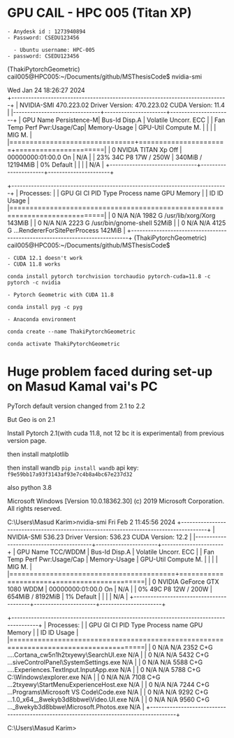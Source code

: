 # GPU CAIL - HPC 005 (Titan XP) 

    - Anydesk id : 1273940894
    - Password: CSEDU123456

      - Ubuntu username: HPC-005
    - password: CSEDU123456


(ThakiPytorchGeometric) cail005@HPC005:~/Documents/github/MSThesisCode$ nvidia-smi

Wed Jan 24 18:26:27 2024       
+-----------------------------------------------------------------------------+
| NVIDIA-SMI 470.223.02   Driver Version: 470.223.02   CUDA Version: 11.4     |
|-------------------------------+----------------------+----------------------+
| GPU  Name        Persistence-M| Bus-Id        Disp.A | Volatile Uncorr. ECC |
| Fan  Temp  Perf  Pwr:Usage/Cap|         Memory-Usage | GPU-Util  Compute M. |
|                               |                      |               MIG M. |
|===============================+======================+======================|
|   0  NVIDIA TITAN Xp     Off  | 00000000:01:00.0  On |                  N/A |
| 23%   34C    P8    17W / 250W |    340MiB / 12194MiB |      0%      Default |
|                               |                      |                  N/A |
+-------------------------------+----------------------+----------------------+
                                                                               
+-----------------------------------------------------------------------------+
| Processes:                                                                  |
|  GPU   GI   CI        PID   Type   Process name                  GPU Memory |
|        ID   ID                                                   Usage      |
|=============================================================================|
|    0   N/A  N/A      1982      G   /usr/lib/xorg/Xorg                143MiB |
|    0   N/A  N/A      2223      G   /usr/bin/gnome-shell               52MiB |
|    0   N/A  N/A      4125      G   ...RendererForSitePerProcess      142MiB |
+-----------------------------------------------------------------------------+
(ThakiPytorchGeometric) cail005@HPC005:~/Documents/github/MSThesisCode$ 

    - CUDA 12.1 doesn't work
    - CUDA 11.8 works
`conda install pytorch torchvision torchaudio pytorch-cuda=11.8 -c pytorch -c nvidia`

    - Pytorch Geometric with CUDA 11.8
`conda install pyg -c pyg`

    - Anaconda environment
`conda create --name ThakiPytorchGeometric`

`conda activate ThakiPytorchGeometric`














# Huge problem faced during set-up on Masud Kamal vai's PC

PyTorch default version changed from 2.1 to 2.2

But Geo is on 2.1

Install Pytorch 2.1(with cuda 11.8, not 12 bc it is experimental) from previous version page.

then install matplotlib

then install wandb
`pip install wandb`
api key: `f9e59bb17a93f3143af93e7c4b8a4bc67e237d32`

also python 3.8






Microsoft Windows [Version 10.0.18362.30]
(c) 2019 Microsoft Corporation. All rights reserved.

C:\Users\Masud Karim>nvidia-smi
Fri Feb  2 11:45:56 2024
+---------------------------------------------------------------------------------------+
| NVIDIA-SMI 536.23                 Driver Version: 536.23       CUDA Version: 12.2     |
|-----------------------------------------+----------------------+----------------------+
| GPU  Name                     TCC/WDDM  | Bus-Id        Disp.A | Volatile Uncorr. ECC |
| Fan  Temp   Perf          Pwr:Usage/Cap |         Memory-Usage | GPU-Util  Compute M. |
|                                         |                      |               MIG M. |
|=========================================+======================+======================|
|   0  NVIDIA GeForce GTX 1080      WDDM  | 00000000:01:00.0  On |                  N/A |
|  0%   49C    P8              12W / 200W |    654MiB /  8192MiB |      1%      Default |
|                                         |                      |                  N/A |
+-----------------------------------------+----------------------+----------------------+

+---------------------------------------------------------------------------------------+
| Processes:                                                                            |
|  GPU   GI   CI        PID   Type   Process name                            GPU Memory |
|        ID   ID                                                             Usage      |
|=======================================================================================|
|    0   N/A  N/A      2352    C+G   ....Cortana_cw5n1h2txyewy\SearchUI.exe    N/A      |
|    0   N/A  N/A      5432    C+G   ...siveControlPanel\SystemSettings.exe    N/A      |
|    0   N/A  N/A      5588    C+G   ....Experiences.TextInput.InputApp.exe    N/A      |
|    0   N/A  N/A      5788    C+G   C:\Windows\explorer.exe                   N/A      |
|    0   N/A  N/A      7108    C+G   ...2txyewy\StartMenuExperienceHost.exe    N/A      |
|    0   N/A  N/A      7244    C+G   ...Programs\Microsoft VS Code\Code.exe    N/A      |
|    0   N/A  N/A      9292    C+G   ...1.0_x64__8wekyb3d8bbwe\Video.UI.exe    N/A      |
|    0   N/A  N/A      9560    C+G   ..._8wekyb3d8bbwe\Microsoft.Photos.exe    N/A      |
+---------------------------------------------------------------------------------------+

C:\Users\Masud Karim>



